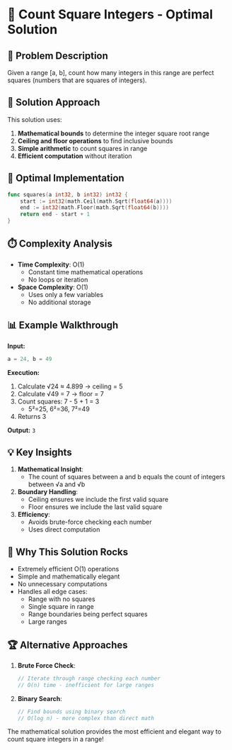 # 🔢 Count Square Integers - Optimal Solution

## 🎯 Problem Description
Given a range [a, b], count how many integers in this range are perfect squares (numbers that are squares of integers).

## 🧠 Solution Approach
This solution uses:
1. **Mathematical bounds** to determine the integer square root range
2. **Ceiling and floor operations** to find inclusive bounds
3. **Simple arithmetic** to count squares in range
4. **Efficient computation** without iteration

## 🚀 Optimal Implementation
```go
func squares(a int32, b int32) int32 {
    start := int32(math.Ceil(math.Sqrt(float64(a))))
    end := int32(math.Floor(math.Sqrt(float64(b))))
    return end - start + 1
}
```

## ⏱️ Complexity Analysis
- **Time Complexity**: O(1)
  - Constant time mathematical operations
  - No loops or iteration
- **Space Complexity**: O(1)
  - Uses only a few variables
  - No additional storage

## 📊 Example Walkthrough
**Input:**
```go
a = 24, b = 49
```

**Execution:**
1. Calculate √24 ≈ 4.899 → ceiling = 5
2. Calculate √49 = 7 → floor = 7
3. Count squares: 7 - 5 + 1 = 3
   - 5²=25, 6²=36, 7²=49
4. Returns 3

**Output:** `3`

## 💡 Key Insights
1. **Mathematical Insight**:
   - The count of squares between a and b equals the count of integers between √a and √b
2. **Boundary Handling**:
   - Ceiling ensures we include the first valid square
   - Floor ensures we include the last valid square
3. **Efficiency**:
   - Avoids brute-force checking each number
   - Uses direct computation

## 🌟 Why This Solution Rocks
- Extremely efficient O(1) operations
- Simple and mathematically elegant
- No unnecessary computations
- Handles all edge cases:
  - Range with no squares
  - Single square in range
  - Range boundaries being perfect squares
  - Large ranges

## 🏆 Alternative Approaches
1. **Brute Force Check**:
   ```go
   // Iterate through range checking each number
   // O(n) time - inefficient for large ranges
   ```
2. **Binary Search**:
   ```go
   // Find bounds using binary search
   // O(log n) - more complex than direct math
   ```

The mathematical solution provides the most efficient and elegant way to count square integers in a range!